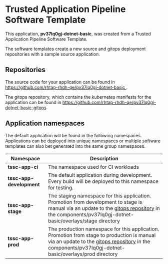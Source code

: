 # Trusted Application Pipeline Software Template

This application, **pv37lq0gj-dotnet-basic**, was created from a Trusted Application Pipeline Software Template.

The software templates create a new source and gitops deployment repositories with a sample source application. 

## Repositories

The source code for your application can be found in [https://github.com/rhtap-rhdh-qe/pv37lq0gj-dotnet-basic ](https://github.com/rhtap-rhdh-qe/pv37lq0gj-dotnet-basic ).
 
The gitops repository, which contains the kubernetes manifests for the application can be found in 
[https://github.com/rhtap-rhdh-qe/pv37lq0gj-dotnet-basic-gitops ](https://github.com/rhtap-rhdh-qe/pv37lq0gj-dotnet-basic-gitops ) 

## Application namespaces 

The default application will be found in the following namespaces. Applications can be deployed into unique namespaces or multiple software templates can also bet generated into the same group namespaces.  

|  Namespace   |  Description   |  
| -------- | -------- |
| **tssc-app-ci** | The namespace used for CI workloads |
| **tssc-app-development** | The default application during development. Every build will be deployed to this namespace for testing. |
| **tssc-app-stage** | The staging namespace for this application. Promotion from development to stage is manual via an update to the [gitops repository](https://github.com/rhtap-rhdh-qe/pv37lq0gj-dotnet-basic-gitops ) in the components/pv37lq0gj-dotnet-basic/overlays/stage directory |
| **tssc-app-prod** | The production namespace for this application. Promotion from stage to production is manual via an update to the [gitops repository](https://github.com/rhtap-rhdh-qe/pv37lq0gj-dotnet-basic-gitops ) in the components/pv37lq0gj-dotnet-basic/overlays/prod directory |